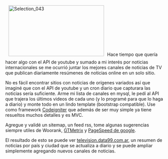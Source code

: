 <html><body><a href="http://television.data99.com.ar"><img class="alignleft wp-image-134 size-medium" style="padding: 10px;" src="http://andresvazquez.com.ar/blog/wp-content/uploads/2013/07/Selection_043-300x160.png" alt="Selection_043" width="300" height="160"></a>Hace tiempo que quería hacer algo con el API de youtube y sumado a mi interés por noticias internacionales se me ocurrió juntar los mejores canales de noticias de TV que publican diariamente resúmenes de noticias online en un solo sitio.

No es fácil encontrar sitios con noticias de orígenes variados así que imaginé que con el API de youtube y un cron diario que capturara las noticias sería suficiente. Arme mi lista de canales en mysql, le pedí al API que trajera los últimos videos de cada uno (y lo programé para que lo haga a diario) y monte todo en un lindo template (bootstrap compatible). Use como framework <a href="http://ellislab.com/codeigniter" target="_blank">Codeigniter</a> que además de ser muy simple ya tiene resueltos muchos detalles y es MVC.

Agregue y validé un sitemap, un feed rss, tome algunas sugerencias siempre utiles de Woorank, <a href="http://gtmetrix.com/" target="_blank">GTMetrix</a> y <a href="http://developers.google.com/speed/pagespeed/insights/" target="_blank">PageSpeed de google</a>.

El resultado de esto se puede ver <a href="http://television.data99.com.ar/" target="_blank">television.data99.com.ar</a>, un resumen de noticias por país y ciudad que se actualiza a diario y se puede ampliar simplemente agregando nuevos canales de noticias.</body></html>